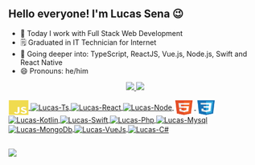 ## Hello everyone! I'm Lucas Sena 😉

- 🔭 Today I work with Full Stack Web Development
- 🗒️ Graduated in IT Technician for Internet
- 🌱 Going deeper into: TypeScript, ReactJS, Vue.js, Node.js, Swift and React Native
- 😄 Pronouns: he/him

<div align="center">
  <a href="https://github.com/LucasMeloSena">
  <img height="180em" src="https://github-readme-stats.vercel.app/api?username=LucasMeloSena&show_icons=true&count_private=true&theme=dark"/>
  <img height="180em" src="https://github-readme-stats.vercel.app/api/top-langs/?username=LucasMeloSena&layout=compact&theme=dark"/>
</div>


<div style="display: inline_block"><br>
  <img align="center" alt="Lucas-Js" height="30" width="40" src="https://raw.githubusercontent.com/devicons/devicon/master/icons/javascript/javascript-plain.svg">
  <img align="center" alt="Lucas-Ts" height="30" width="40" src="https://cdn.jsdelivr.net/gh/devicons/devicon/icons/typescript/typescript-plain.svg">
  <img align="center" alt="Lucas-React" height="30" width="40" src="https://cdn.jsdelivr.net/gh/devicons/devicon/icons/react/react-original.svg">
  <img align="center" alt="Lucas-Node" height="30" width="40" src="https://cdn.jsdelivr.net/gh/devicons/devicon/icons/nodejs/nodejs-original-wordmark.svg">
  <img align="center" alt="Lucas-HTML" height="30" width="40" src="https://raw.githubusercontent.com/devicons/devicon/master/icons/html5/html5-original.svg">
  <img align="center" alt="Lucas-CSS" height="30" width="40" src="https://raw.githubusercontent.com/devicons/devicon/master/icons/css3/css3-original.svg">
  <img align="center" alt="Lucas-Kotlin" height="30" width="40" src="https://cdn.jsdelivr.net/gh/devicons/devicon/icons/kotlin/kotlin-original.svg">
  <img align="center" alt="Lucas-Swift" height="30" width="40" src="https://cdn.jsdelivr.net/gh/devicons/devicon/icons/swift/swift-original.svg">
  <img align="center" alt="Lucas-Php" height="30" width="40" src="https://cdn.jsdelivr.net/gh/devicons/devicon/icons/php/php-original.svg">
  <img align="center" alt="Lucas-Mysql" height="30" width="40" src="https://cdn.jsdelivr.net/gh/devicons/devicon/icons/mysql/mysql-original.svg">  
  <img align="center" alt="Lucas-MongoDb" height="30" width="40" src="https://cdn.jsdelivr.net/gh/devicons/devicon/icons/mongodb/mongodb-plain-wordmark.svg"> 
  <img align="center" alt="Lucas-VueJs" height="30" width="40" src="https://cdn.jsdelivr.net/gh/devicons/devicon/icons/vuejs/vuejs-original.svg"> 
  <img align="center" alt="Lucas-C#" height="30" width="40" src="https://cdn.jsdelivr.net/gh/devicons/devicon/icons/csharp/csharp-original.svg">
</div>

##

<div>
  <a href="https://www.linkedin.com/in/lucas-sena-282311234" target="_blank"><img src="https://img.shields.io/badge/-LinkedIn-%230077B5?style=for-the-badge&logo=linkedin&logoColor=white" target="_blank"></a> 
</div>
